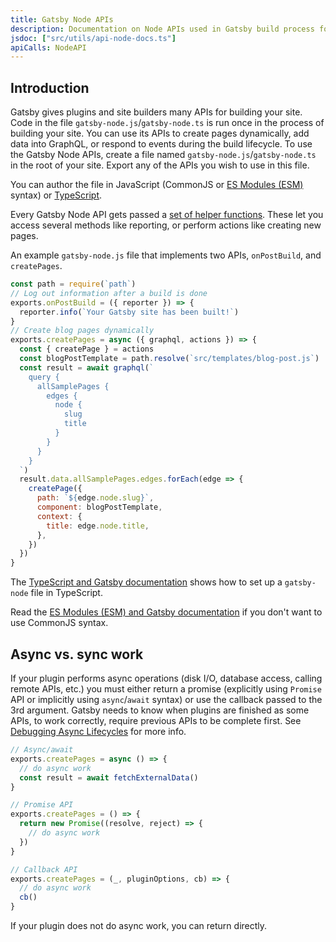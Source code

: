 ```yaml
---
title: Gatsby Node APIs
description: Documentation on Node APIs used in Gatsby build process for common uses like creating pages
jsdoc: ["src/utils/api-node-docs.ts"]
apiCalls: NodeAPI
---
```


## Introduction

Gatsby gives plugins and site builders many APIs for building your site. Code in the file `gatsby-node.js`/`gatsby-node.ts` is run once in the process of building your site. You can use its APIs to create pages dynamically, add data into GraphQL, or respond to events during the build lifecycle. To use the Gatsby Node APIs, create a file named `gatsby-node.js`/`gatsby-node.ts` in the root of your site. Export any of the APIs you wish to use in this file.

You can author the file in JavaScript (CommonJS or [ES Modules (ESM)](/docs/how-to/custom-configuration/es-modules/) syntax) or [TypeScript](/docs/how-to/custom-configuration/typescript/#gatsby-nodets).

Every Gatsby Node API gets passed a [set of helper functions](/docs/reference/config-files/node-api-helpers/). These let you access several methods like reporting, or perform actions like creating new pages.

An example `gatsby-node.js` file that implements two APIs, `onPostBuild`, and `createPages`.

```js:title=gatsby-node.js
const path = require(`path`)
// Log out information after a build is done
exports.onPostBuild = ({ reporter }) => {
  reporter.info(`Your Gatsby site has been built!`)
}
// Create blog pages dynamically
exports.createPages = async ({ graphql, actions }) => {
  const { createPage } = actions
  const blogPostTemplate = path.resolve(`src/templates/blog-post.js`)
  const result = await graphql(`
    query {
      allSamplePages {
        edges {
          node {
            slug
            title
          }
        }
      }
    }
  `)
  result.data.allSamplePages.edges.forEach(edge => {
    createPage({
      path: `${edge.node.slug}`,
      component: blogPostTemplate,
      context: {
        title: edge.node.title,
      },
    })
  })
}
```

The [TypeScript and Gatsby documentation](/docs/how-to/custom-configuration/typescript/#gatsby-nodets) shows how to set up a `gatsby-node` file in TypeScript.

Read the [ES Modules (ESM) and Gatsby documentation](/docs/how-to/custom-configuration/es-modules/) if you don't want to use CommonJS syntax.

## Async vs. sync work

If your plugin performs async operations (disk I/O, database access, calling remote APIs, etc.) you must either return a promise (explicitly using `Promise` API or implicitly using `async`/`await` syntax) or use the callback passed to the 3rd argument. Gatsby needs to know when plugins are finished as some APIs, to work correctly, require previous APIs to be complete first. See [Debugging Async Lifecycles](/docs/debugging-async-lifecycles/) for more info.

```javascript
// Async/await
exports.createPages = async () => {
  // do async work
  const result = await fetchExternalData()
}

// Promise API
exports.createPages = () => {
  return new Promise((resolve, reject) => {
    // do async work
  })
}

// Callback API
exports.createPages = (_, pluginOptions, cb) => {
  // do async work
  cb()
}
```

If your plugin does not do async work, you can return directly.
